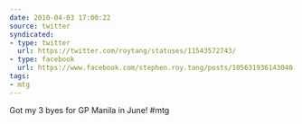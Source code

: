 ```yaml
---
date: 2010-04-03 17:00:22
source: twitter
syndicated:
- type: twitter
  url: https://twitter.com/roytang/statuses/11543572743/
- type: facebook
  url: https://www.facebook.com/stephen.roy.tang/posts/105631936143040
tags:
- mtg
---
```


Got my 3 byes for GP Manila in June! #mtg